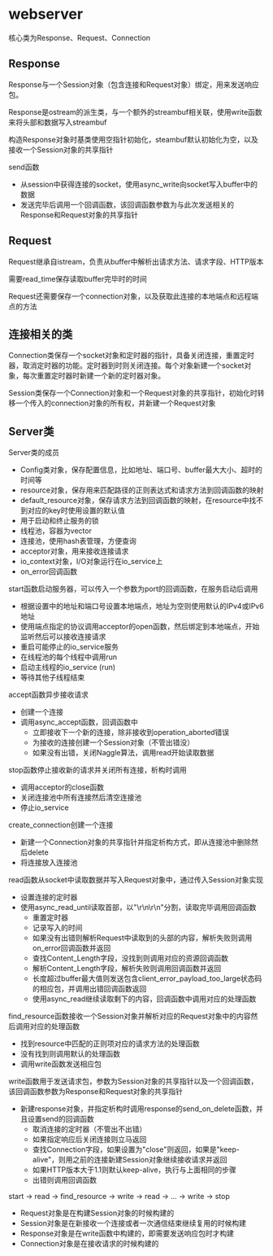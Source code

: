 # webserver

核心类为Response、Request、Connection

## Response

Response与一个Session对象（包含连接和Request对象）绑定，用来发送响应包。

Response是ostream的派生类，与一个额外的streambuf相关联，使用write函数来将头部和数据写入streambuf

构造Response对象时基类使用空指针初始化，steambuf默认初始化为空，以及接收一个Session对象的共享指针

send函数

- 从session中获得连接的socket，使用async_write向socket写入buffer中的数据
- 发送完毕后调用一个回调函数，该回调函数参数为与此次发送相关的Response和Request对象的共享指针

## Request

Request继承自istream，负责从buffer中解析出请求方法、请求字段、HTTP版本

需要read_time保存读取buffer完毕时的时间

Request还需要保存一个connection对象，以及获取此连接的本地端点和远程端点的方法

## 连接相关的类

Connection类保存一个socket对象和定时器的指针，具备关闭连接，重置定时器，取消定时器的功能。定时器到时则关闭连接。每个对象新建一个socket对象，每次重置定时器时新建一个新的定时器对象。

Session类保存一个Connection对象和一个Request对象的共享指针，初始化时转移一个传入的connection对象的所有权，并新建一个Request对象

## Server类

Server类的成员

- Config类对象，保存配置信息，比如地址、端口号、buffer最大大小、超时的时间等
- resource对象，保存用来匹配路径的正则表达式和请求方法到回调函数的映射
- default_resource对象，保存请求方法到回调函数的映射，在resource中找不到对应的key时使用设置的默认值
- 用于启动和终止服务的锁
- 线程池，容器为vector
- 连接池，使用hash表管理，方便查询
- acceptor对象，用来接收连接请求
- io_context对象，I/O对象运行在io_service上
- on_error回调函数

start函数启动服务器，可以传入一个参数为port的回调函数，在服务启动后调用

- 根据设置中的地址和端口号设置本地端点，地址为空则使用默认的IPv4或IPv6地址
- 使用端点指定的协议调用acceptor的open函数，然后绑定到本地端点，开始监听然后可以接收连接请求
- 重启可能停止的io_service服务
- 在线程池的每个线程中调用run
- 启动主线程的io_service (run)
- 等待其他子线程结束

accept函数异步接收请求

- 创建一个连接
- 调用async_accept函数，回调函数中
  - 立即接收下一个新的连接，除非接收到operation_aborted错误
  - 为接收的连接创建一个Session对象（不管出错没）
  - 如果没有出错，关闭Naggle算法，调用read开始读取数据

stop函数停止接收新的请求并关闭所有连接，析构时调用

- 调用acceptor的close函数
- 关闭连接池中所有连接然后清空连接池
- 停止io_service

create_connection创建一个连接

- 新建一个Connection对象的共享指针并指定析构方式，即从连接池中删除然后delete
- 将连接放入连接池

read函数从socket中读取数据并写入Request对象中，通过传入Session对象实现

- 设置连接的定时器
- 使用async_read_until读取首部，以"\r\n\r\n"分割，读取完毕调用回调函数
  - 重置定时器
  - 记录写入的时间
  - 如果没有出错则解析Request中读取到的头部的内容，解析失败则调用on_error回调函数并返回
  - 查找Content_Length字段，没找到则调用对应的资源回调函数
  - 解析Content_Length字段，解析失败则调用回调函数并返回
  - 长度超过buffer最大值则发送包含client_error_payload_too_large状态码的相应包，并调用出错回调函数返回
  - 使用async_read继续读取剩下的内容，回调函数中调用对应的处理函数

find_resource函数接收一个Session对象并解析对应的Request对象中的内容然后调用对应的处理函数

- 找到resource中匹配的正则项对应的请求方法的处理函数
- 没有找到则调用默认的处理函数
- 调用write函数发送相应包

write函数用于发送请求包，参数为Session对象的共享指针以及一个回调函数，该回调函数参数为Response和Request对象的共享指针

- 新建response对象，并指定析构时调用response的send_on_delete函数，并且设置send的回调函数
  - 取消连接的定时器（不管出不出错）
  - 如果指定响应后关闭连接则立马返回
  - 查找Connection字段，如果设置为"close"则返回，如果是"keep-alive"，则用之前的连接新建Session对象继续接收请求并返回
  - 如果HTTP版本大于1.1则默认keep-alive，执行与上面相同的步骤
  - 出错则调用回调函数

start -> read -> find_resource -> write -> read -> ... -> write -> stop

- Request对象是在构建Session对象的时候构建的
- Session对象是在新接收一个连接或者一次通信结束继续复用的时候构建
- Response对象是在write函数中构建的，即需要发送响应包时才构建
- Connection对象是在接收请求的时候构建的
